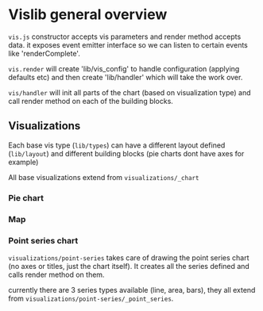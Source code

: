 # Vislib general overview

`vis.js` constructor accepts vis parameters and render method accepts data. it exposes event emitter interface so we can listen to certain events like 'renderComplete'.

`vis.render` will create 'lib/vis_config' to handle configuration (applying defaults etc) and then create 'lib/handler' which will take the work over.

`vis/handler` will init all parts of the chart (based on visualization type) and call render method on each of the building blocks.

## Visualizations

Each base vis type (`lib/types`) can have a different layout defined (`lib/layout`) and different building blocks (pie charts dont have axes for example)

All base visualizations extend from `visualizations/_chart`

### Pie chart

### Map

### Point series chart

`visualizations/point-series` takes care of drawing the point series chart (no axes or titles, just the chart itself). It creates all the series defined and calls render method on them.

currently there are 3 series types available (line, area, bars), they all extend from `visualizations/point-series/_point_series`.


